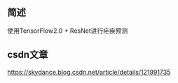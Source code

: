 ## 简述
使用TensorFlow2.0 + ResNet进行疟疾预测

## csdn文章
https://skydance.blog.csdn.net/article/details/121991735